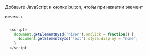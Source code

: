 
Добавьте JavaScript к кнопке button, чтобы при нажатии элемент <div id="text"> исчезал.  
```js

  <script>
    document.getElementById('hider').onclick = function() {
      document.getElementById('text').style.display = "none";
    }
  </script
    
  ```
    
